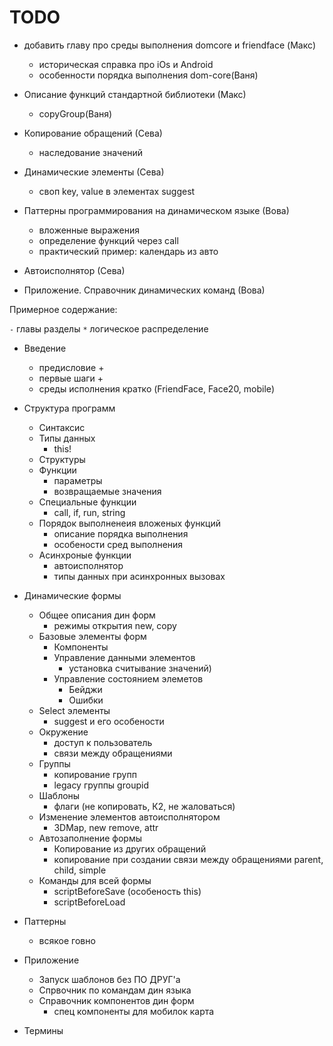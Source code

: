 # TODO

- добавить главу про среды выполнения domcore и friendface (Макс)
  + историческая справка про iOs и Android 
  + особенности порядка выполнения dom-core(Ваня)
  
- Описание функций стандартной библиотеки (Макс)
  + copyGroup(Ваня)
  
- Копирование обращений (Сева)
  + наследование значений
  
- Динамические элементы (Сева)
  + своп key, value в элементах suggest
  
- Паттерны программирования на динамическом языке (Вова)
  + вложенные выражения
  + определение функций через call
  + практический пример: календарь из авто
  
- Автоисполнятор (Сева)
  
- Приложение. Справочник динамических команд (Вова)

Примерное содержание:

`-` главы разделы
`*` логическое распределение

- Введение
    - предисловие +
    - первые шаги + 
    - среды исполнения кратко (FriendFace, Face20, mobile)

- Структура программ
    - Синтаксис
    - Типы данных
        * this!
    - Структуры
    - Функции
        * параметры
        * возвращаемые значения
    - Специальные функции
        * call, if, run, string
    - Порядок выполненеия вложеных функций
        * описание порядка выполнения
        * особености сред выполнения
    - Асинхроные функции
        * автоисполнятор
        * типы данных при асинхронных вызовах
       
- Динамические формы
    - Общее описания дин форм
        * режимы открытия new, copy
    - Базовые элементы форм
        * Компоненты
        - Управление данными элементов 
            * установка считывание значений)
        - Управление состоянием элеметов
            * Бейджи
            * Ошибки 
    - Select элементы
        * suggest и его особености 
    - Окружение
        * доступ к пользователь
        * связи между обращениями
    - Группы
        * копирование групп
        * legacy группы groupid
    - Шаблоны
        * флаги (не копировать, К2, не жаловаться)
    - Изменение элементов автоисполнятором
        * 3DMap, new remove, attr
    - Автозаполнение формы
        * Копирование из других обращений
        * копирование при создании связи между обращениями parent, child, simple
    - Команды для всей формы
        * scriptBeforeSave (особеность this)
        * scriptBeforeLoad

- Паттерны
    - всякое говно

- Приложение 
    - Запуск шаблонов без ПО ДРУГ'а
    - Спрвочник по командам дин языка
    - Справочник компонентов дин форм
        * спец компоненты для мобилок карта

- Термины
     


